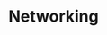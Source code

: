 # Networking 

[](network-protocols-the-foundation-of-digital-communication-tcp-udp)

[](the-osi-model-a-framework-for-data-transmission)

[](common-network-devices-you-need-to-know)
